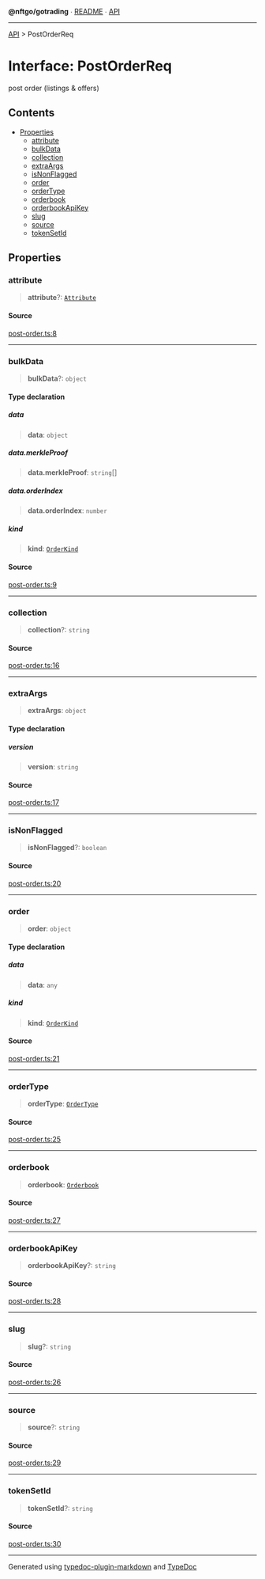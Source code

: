 **@nftgo/gotrading** ∙ [README](../README.md) ∙ [API](../exports.md)

***

[API](../exports.md) > PostOrderReq

# Interface: PostOrderReq

post order (listings & offers)

## Contents

- [Properties](PostOrderReq.md#properties)
  - [attribute](PostOrderReq.md#attribute)
  - [bulkData](PostOrderReq.md#bulkdata)
  - [collection](PostOrderReq.md#collection)
  - [extraArgs](PostOrderReq.md#extraargs)
  - [isNonFlagged](PostOrderReq.md#isnonflagged)
  - [order](PostOrderReq.md#order)
  - [orderType](PostOrderReq.md#ordertype)
  - [orderbook](PostOrderReq.md#orderbook)
  - [orderbookApiKey](PostOrderReq.md#orderbookapikey)
  - [slug](PostOrderReq.md#slug)
  - [source](PostOrderReq.md#source)
  - [tokenSetId](PostOrderReq.md#tokensetid)

## Properties

### attribute

> **attribute**?: [`Attribute`](Attribute.md)

#### Source

[post-order.ts:8](https://github.com/NFTGo/GoTrading/blob/1fa3b8d/src/types/post-order.ts#L8)

***

### bulkData

> **bulkData**?: `object`

#### Type declaration

##### data

> **data**: `object`

##### data.merkleProof

> **data.merkleProof**: `string`[]

##### data.orderIndex

> **data.orderIndex**: `number`

##### kind

> **kind**: [`OrderKind`](../enumerations/OrderKind.md)

#### Source

[post-order.ts:9](https://github.com/NFTGo/GoTrading/blob/1fa3b8d/src/types/post-order.ts#L9)

***

### collection

> **collection**?: `string`

#### Source

[post-order.ts:16](https://github.com/NFTGo/GoTrading/blob/1fa3b8d/src/types/post-order.ts#L16)

***

### extraArgs

> **extraArgs**: `object`

#### Type declaration

##### version

> **version**: `string`

#### Source

[post-order.ts:17](https://github.com/NFTGo/GoTrading/blob/1fa3b8d/src/types/post-order.ts#L17)

***

### isNonFlagged

> **isNonFlagged**?: `boolean`

#### Source

[post-order.ts:20](https://github.com/NFTGo/GoTrading/blob/1fa3b8d/src/types/post-order.ts#L20)

***

### order

> **order**: `object`

#### Type declaration

##### data

> **data**: `any`

##### kind

> **kind**: [`OrderKind`](../enumerations/OrderKind.md)

#### Source

[post-order.ts:21](https://github.com/NFTGo/GoTrading/blob/1fa3b8d/src/types/post-order.ts#L21)

***

### orderType

> **orderType**: [`OrderType`](../enumerations/OrderType.md)

#### Source

[post-order.ts:25](https://github.com/NFTGo/GoTrading/blob/1fa3b8d/src/types/post-order.ts#L25)

***

### orderbook

> **orderbook**: [`Orderbook`](../enumerations/Orderbook.md)

#### Source

[post-order.ts:27](https://github.com/NFTGo/GoTrading/blob/1fa3b8d/src/types/post-order.ts#L27)

***

### orderbookApiKey

> **orderbookApiKey**?: `string`

#### Source

[post-order.ts:28](https://github.com/NFTGo/GoTrading/blob/1fa3b8d/src/types/post-order.ts#L28)

***

### slug

> **slug**?: `string`

#### Source

[post-order.ts:26](https://github.com/NFTGo/GoTrading/blob/1fa3b8d/src/types/post-order.ts#L26)

***

### source

> **source**?: `string`

#### Source

[post-order.ts:29](https://github.com/NFTGo/GoTrading/blob/1fa3b8d/src/types/post-order.ts#L29)

***

### tokenSetId

> **tokenSetId**?: `string`

#### Source

[post-order.ts:30](https://github.com/NFTGo/GoTrading/blob/1fa3b8d/src/types/post-order.ts#L30)

***

Generated using [typedoc-plugin-markdown](https://www.npmjs.com/package/typedoc-plugin-markdown) and [TypeDoc](https://typedoc.org/)

